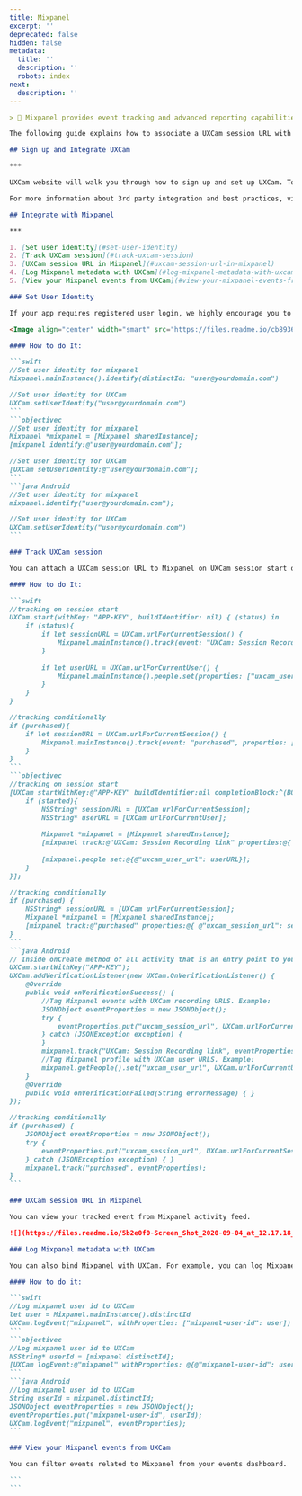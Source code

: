 ```yaml
---
title: Mixpanel
excerpt: ''
deprecated: false
hidden: false
metadata:
  title: ''
  description: ''
  robots: index
next:
  description: ''
---
```

````md
> 📘 Mixpanel provides event tracking and advanced reporting capabilities to gain insight to your data sets.

The following guide explains how to associate a UXCam session URL with Mixpanel event enabling you to see a step by step session replay for your every event.

## Sign up and Integrate UXCam

***

UXCam website will walk you through how to sign up and set up UXCam. To create a Mixpanel account, visit Mixpanel's website.

For more information about 3rd party integration and best practices, visit our [3rd party integration guide](https://uxcam-documentation.readme.io/docs/other-3rd-party-integrations).

## Integrate with Mixpanel

***

1. [Set user identity](#set-user-identity)
2. [Track UXCam session](#track-uxcam-session)
3. [UXCam session URL in Mixpanel](#uxcam-session-url-in-mixpanel)
4. [Log Mixpanel metadata with UXCam](#log-mixpanel-metadata-with-uxcam)
5. [View your Mixpanel events from UXCam](#view-your-mixpanel-events-from-uxcam)

### Set User Identity

If your app requires registered user login, we highly encourage you to set user identity for UXCam and Mixpanel. By doing so, you can easily filter all the sessions for the user from UXCam user dashboard.

<Image align="center" width="smart" src="https://files.readme.io/cb89362-Screen_Shot_2020-09-10_at_10.48.03_AM.png" />

#### How to do It:

```swift
//Set user identity for mixpanel
Mixpanel.mainInstance().identify(distinctId: "user@yourdomain.com")

//Set user identity for UXCam
UXCam.setUserIdentity("user@yourdomain.com")
```
```objectivec
//Set user identity for mixpanel
Mixpanel *mixpanel = [Mixpanel sharedInstance];
[mixpanel identify:@"user@yourdomain.com"];

//Set user identity for UXCam
[UXCam setUserIdentity:@"user@yourdomain.com"];
```
```java Android
//Set user identity for mixpanel
mixpanel.identify("user@yourdomain.com");

//Set user identity for UXCam
UXCam.setUserIdentity("user@yourdomain.com")
```

### Track UXCam session

You can attach a UXCam session URL to Mixpanel on UXCam session start or conditionally when a certain event occurs.

#### How to do It:

```swift
//tracking on session start
UXCam.start(withKey: "APP-KEY", buildIdentifier: nil) { (status) in
    if (status){
        if let sessionURL = UXCam.urlForCurrentSession() {
            Mixpanel.mainInstance().track(event: "UXCam: Session Recording link", properties: ["session_url": sessionURL])
        }
        
        if let userURL = UXCam.urlForCurrentUser() {
            Mixpanel.mainInstance().people.set(properties: ["uxcam_user_url": userURL])
        }
    }
}

//tracking conditionally
if (purchased){
    if let sessionURL = UXCam.urlForCurrentSession() {
        Mixpanel.mainInstance().track(event: "purchased", properties: ["uxcam_session_url": sessionURL])
    }
}
```
```objectivec
//tracking on session start
[UXCam startWithKey:@"APP-KEY" buildIdentifier:nil completionBlock:^(BOOL started) {
    if (started){
        NSString* sessionURL = [UXCam urlForCurrentSession];
        NSString* userURL = [UXCam urlForCurrentUser];
        
        Mixpanel *mixpanel = [Mixpanel sharedInstance];
        [mixpanel track:@"UXCam: Session Recording link" properties:@{ @"session_url": sessionURL }];
        
        [mixpanel.people set:@{@"uxcam_user_url": userURL}];
    }
}];

//tracking conditionally
if (purchased) {
    NSString* sessionURL = [UXCam urlForCurrentSession];
    Mixpanel *mixpanel = [Mixpanel sharedInstance];
    [mixpanel track:@"purchased" properties:@{ @"uxcam_session_url": sessionURL }];
}
```
```java Android
// Inside onCreate method of all activity that is an entry point to your app add
UXCam.startWithKey("APP-KEY");
UXCam.addVerificationListener(new UXCam.OnVerificationListener() {
    @Override
    public void onVerificationSuccess() {
        //Tag Mixpanel events with UXCam recording URLS. Example:
        JSONObject eventProperties = new JSONObject();
        try {
            eventProperties.put("uxcam_session_url", UXCam.urlForCurrentSession());
        } catch (JSONException exception) {
        }
        mixpanel.track("UXCam: Session Recording link", eventProperties);
        //Tag Mixpanel profile with UXCam user URLS. Example:
        mixpanel.getPeople().set("uxcam_user_url", UXCam.urlForCurrentUser());
    }
    @Override
    public void onVerificationFailed(String errorMessage) { }
});

//tracking conditionally
if (purchased) {
    JSONObject eventProperties = new JSONObject();
    try {
        eventProperties.put("uxcam_session_url", UXCam.urlForCurrentSession());
    } catch (JSONException exception) { }
    mixpanel.track("purchased", eventProperties);
}
```

### UXCam session URL in Mixpanel

You can view your tracked event from Mixpanel activity feed.

![](https://files.readme.io/5b2e0f0-Screen_Shot_2020-09-04_at_12.17.18_PM.png "Screen Shot 2020-09-04 at 12.17.18 PM.png")

### Log Mixpanel metadata with UXCam

You can also bind Mixpanel with UXCam. For example, you can log Mixpanel user identity to UXCam which can identify your registered user for the session.

#### How to do it:

```swift
//Log mixpanel user id to UXCam
let user = Mixpanel.mainInstance().distinctId
UXCam.logEvent("mixpanel", withProperties: ["mixpanel-user-id": user])
```
```objectivec
//Log mixpanel user id to UXCam
NSString* userId = [mixpanel distinctId];
[UXCam logEvent:@"mixpanel" withProperties: @{@"mixpanel-user-id": userId}];
```
```java Android
//Log mixpanel user id to UXCam
String userId = mixpanel.distinctId;
JSONObject eventProperties = new JSONObject();
eventProperties.put("mixpanel-user-id", userId);
UXCam.logEvent("mixpanel", eventProperties);
```

### View your Mixpanel events from UXCam

You can filter events related to Mixpanel from your events dashboard.

```
```